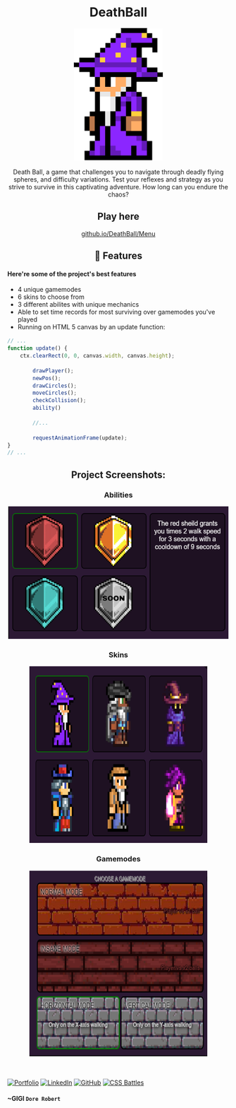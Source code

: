 <h1 align="center" id="title">DeathBall</h1>

<p align="center">
  <img src="\Media\skins\skin.png" alt="project-image" style="width: 40%; height: 300px">
</p>

<p id="description" align="center" >
Death Ball, a game that challenges you to navigate through deadly flying spheres, and difficulty variations. Test your reflexes and strategy as you strive to survive in this captivating adventure. How long can you endure the chaos?
</p>

<h2 align="center">Play here</h2>

<div align="center">
  <a href="https://gigi-codeace.github.io/DeathBall/DBmenu">github.io/DeathBall/Menu</a>
</div>

<h2 align="center">🧐 Features</h2>

<h4>Here're some of the project's best features</h4>

*   4 unique gamemodes 
*   6 skins to choose from
*   3 different abilites with unique mechanics
*   Able to set time records for most surviving over gamemodes you've played
*   Running on HTML 5 canvas by an update function:

```javascript
// ...
function update() {
    ctx.clearRect(0, 0, canvas.width, canvas.height);

        drawPlayer();
        newPos();
        drawCircles();
        moveCircles();
        checkCollision();
        ability()

        //...

        requestAnimationFrame(update);
}
// ...
```
<h2 align="center">Project Screenshots:</h2>
<div align="center">
<div>
<h3>Abilities</h3>
  <img src="/Media/mdMedia/abilities.png" alt="project-screenshot" width="500" height="300">
</div>
<h3>Skins</h3>
 <img src="/Media/mdMedia/characters.png" alt="project-screenshot"  style="width: 80%; height: 400px">
  <h3>Gamemodes</h3>
  <img src="/Media/mdMedia/gamemodes.png" alt="project-screenshot" style="width: 80%; height: 420px">
</div><br></br>

[![Portfolio](https://img.shields.io/badge/Portfolio-62b1ff?style=for-the-badge&logo=web&logoColor=white)](https://www.gigicodeace.com)
[![LinkedIn](https://img.shields.io/badge/LinkedIn-3e3eff?style=for-the-badge&logo=linkedin&logoColor=white)](https://www.linkedin.com/in/dobre-robert-03653b331/)
[![GitHub](https://img.shields.io/badge/GitHub-2f2f2f?style=for-the-badge&logo=github&logoColor=white)](https://github.com/GIGI-CodeAce)
[![CSS Battles](https://img.shields.io/badge/CSS%20Battles-ff6e96?style=for-the-badge&logo=css3&logoColor=white)](https://cssbattle.dev/player/gigi)

  <b></b>
   <h4>~GIGI <code>Dore Robert</code></h4>
</footer>